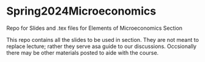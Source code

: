 # Spring2024Microeconomics
Repo for Slides and .tex files for Elements of Microeconomics Section

This repo contains all the slides to be used in section. They are not meant to replace lecture; rather they serve asa guide to our discussions. 
Occsionally there may be other materials posted to aide with the course.
